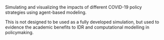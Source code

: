 Simulating and visualizing the impacts of different COVID-19 policy strategies using agent-based modeling.

This is not designed to be used as a fully developed simulation, but used to evidence the academic benefits to IDR and computational modelling in policymaking.
